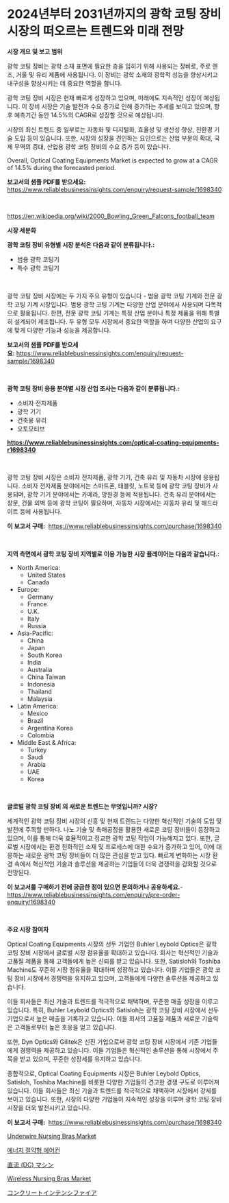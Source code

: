 <p><h1>2024년부터 2031년까지의 광학 코팅 장비 시장의 떠오르는 트렌드와 미래 전망</h1></p><p><strong>시장 개요 및 보고 범위</strong></p>
<p><p>광학 코팅 장비는 광학 소재 표면에 필요한 층을 입히기 위해 사용되는 장비로, 주로 렌즈, 거울 및 유리 제품에 사용됩니다. 이 장비는 광학 소재의 광학적 성능을 향상시키고 내구성을 향상시키는 데 중요한 역할을 합니다.</p><p>광학 코팅 장비 시장은 현재 빠르게 성장하고 있으며, 미래에도 지속적인 성장이 예상됩니다. 이 장비 시장은 기술 발전과 수요 증가로 인해 증가하는 추세를 보이고 있으며, 향후 예측기간 동안 14.5%의 CAGR로 성장할 것으로 예상됩니다.</p><p>시장의 최신 트렌드 중 일부로는 자동화 및 디지털화, 효율성 및 생산성 향상, 친환경 기술 도입 등이 있습니다. 또한, 시장의 성장을 견인하는 요인으로는 산업 부문의 확대, 국제 무역의 증대, 산업용 광학 코팅 장비의 수요 증가 등이 있습니다.</p><p>Overall, Optical Coating Equipments Market is expected to grow at a CAGR of 14.5% during the forecasted period.</p></p>
<p><strong>보고서의 샘플 PDF를 받으세요:</strong> <a href="https://www.reliablebusinessinsights.com/enquiry/request-sample/1698340">https://www.reliablebusinessinsights.com/enquiry/request-sample/1698340</a></p>
<p>&nbsp;</p>
<p><a href="https://en.wikipedia.org/wiki/2000_Bowling_Green_Falcons_football_team">https://en.wikipedia.org/wiki/2000_Bowling_Green_Falcons_football_team</a></p>
<p><strong>시장 세분화</strong></p>
<p><strong>광학 코팅 장비 유형별 시장 분석은 다음과 같이 분류됩니다.:</strong></p>
<p><ul><li>범용 광학 코팅기</li><li>특수 광학 코팅기</li></ul></p>
<p>&nbsp;</p>
<p><p>광학 코팅 장비 시장에는 두 가지 주요 유형이 있습니다 - 범용 광학 코팅 기계와 전문 광학 코팅 기계 시장입니다. 범용 광학 코팅 기계는 다양한 산업 분야에서 사용되며 다목적으로 활용됩니다. 한편, 전문 광학 코팅 기계는 특정 산업 분야나 특정 제품을 위해 특별히 설계되어 제조됩니다. 두 유형 모두 시장에서 중요한 역할을 하며 다양한 산업의 요구에 맞게 다양한 기능과 성능을 제공합니다.</p></p>
<p><strong>보고서의 샘플 PDF를 받으세요:</strong>&nbsp;<a href="https://www.reliablebusinessinsights.com/enquiry/request-sample/1698340">https://www.reliablebusinessinsights.com/enquiry/request-sample/1698340</a></p>
<p>&nbsp;</p>
<p><strong> 광학 코팅 장비 응용 분야별 시장 산업 조사는 다음과 같이 분류됩니다.:</strong></p>
<p><ul><li>소비자 전자제품</li><li>광학 기기</li><li>건축용 유리</li><li>오토모티브</li></ul></p>
<p><strong><a href="https://www.reliablebusinessinsights.com/optical-coating-equipments-r1698340">https://www.reliablebusinessinsights.com/optical-coating-equipments-r1698340</a></strong></p>
<p>&nbsp;</p>
<p><p>광학 코팅 장비 시장은 소비자 전자제품, 광학 기기, 건축 유리 및 자동차 시장에 응용됩니다. 소비자 전자제품 분야에서는 스마트폰, 태블릿, 노트북 등에 광학 코팅 장비가 사용되며, 광학 기기 분야에서는 카메라, 망원경 등에 적용됩니다. 건축 유리 분야에서는 창문, 건물 외벽 등에 광학 코팅이 필요하며, 자동차 시장에서는 자동차 유리 및 헤드라이트 등에 사용됩니다.</p></p>
<p><strong>이 보고서 구매:</strong>&nbsp; <a href="https://www.reliablebusinessinsights.com/purchase/1698340">https://www.reliablebusinessinsights.com/purchase/1698340</a></p>
<p>&nbsp;</p>
<p><strong>지역 측면에서 광학 코팅 장비 지역별로 이용 가능한 시장 플레이어는 다음과 같습니다.:</strong></p>
<p><ul>
    <li>
        North America:
        <ul>
            <li>United States</li>
            <li>Canada</li>
        </ul>
    </li>
    <li>
        Europe:
        <ul>
            <li>Germany</li>
            <li>France</li>
            <li>U.K.</li>
            <li>Italy</li>
            <li>Russia</li>
        </ul>
    </li>
    <li>
        Asia-Pacific:
        <ul>
            <li>China</li>
            <li>Japan</li>
            <li>South Korea</li>
            <li>India</li>
            <li>Australia</li>
            <li>China Taiwan</li>
            <li>Indonesia</li>
            <li>Thailand</li>
            <li>Malaysia</li>
        </ul>
    </li>
    <li>
        Latin America:
        <ul>
            <li>Mexico</li>
            <li>Brazil</li>
            <li>Argentina Korea</li>
            <li>Colombia</li>
        </ul>
    </li>
    <li>
        Middle East & Africa:
        <ul>
            <li>Turkey</li>
            <li>Saudi</li>
            <li>Arabia</li>
            <li>UAE</li>
            <li>Korea</li>
        </ul>
    </li>
    </ul></p>
<p>&nbsp;</p>
<p><strong>글로벌 광학 코팅 장비 의 새로운 트렌드는 무엇입니까? 시장?</strong></p>
<p><p>세계적인 광학 코팅 장비 시장의 신흥 및 현재 트렌드는 다양한 혁신적인 기술의 도입 및 발전에 주목할 만하다. 나노 기술 및 촉매공정을 활용한 새로운 코팅 장비들이 등장하고 있으며, 이를 통해 더욱 효율적이고 정교한 광학 코팅 작업이 가능해지고 있다. 또한, 글로벌 시장에서는 환경 친화적인 소재 및 프로세스에 대한 수요가 증가하고 있어, 이에 대응하는 새로운 광학 코팅 장비들이 더 많은 관심을 받고 있다. 빠르게 변화하는 시장 환경 속에서 혁신적인 기술과 솔루션을 제공하는 기업들이 더욱 경쟁력을 강화할 것으로 전망된다.</p></p>
<p><strong>이 보고서를 구매하기 전에 궁금한 점이 있으면 문의하거나 공유하세요.</strong>- <a href="https://www.reliablebusinessinsights.com/enquiry/pre-order-enquiry/1698340">https://www.reliablebusinessinsights.com/enquiry/pre-order-enquiry/1698340</a></p>
<p>&nbsp;</p>
<p><strong>주요 시장 참여자</strong></p>
<p><p>Optical Coating Equipments 시장의 선두 기업인 Buhler Leybold Optics은 광학 코팅 장비 시장에서 글로벌 시장 점유율을 확대하고 있습니다. 회사는 혁신적인 기술과 고품질 제품을 통해 고객들에게 높은 신뢰를 받고 있습니다. 또한, Satisloh와 Toshiba Machine도 꾸준히 시장 점유율을 확대하며 성장하고 있습니다. 이들 기업들은 광학 코팅 장비 시장에서 경쟁력을 유지하고 있으며, 고객들에게 다양한 솔루션을 제공하고 있습니다.</p><p>이들 회사들은 최신 기술과 트렌드를 적극적으로 채택하며, 꾸준한 매출 성장을 이루고 있습니다. 특히, Buhler Leybold Optics와 Satisloh는 광학 코팅 장비 시장에서 선두 기업으로서 높은 매출을 기록하고 있습니다. 이들 회사의 고품질 제품과 새로운 기술력은 고객들로부터 높은 호응을 얻고 있습니다.</p><p>또한, Dyn Optics와 Gilitek은 신진 기업으로써 광학 코팅 장비 시장에서 기존 기업들에게 경쟁력을 제공하고 있습니다. 이들 기업들은 혁신적인 솔루션을 통해 시장에서 주목을 받고 있으며, 꾸준한 성장세를 유지하고 있습니다.</p><p>종합적으로, Optical Coating Equipments 시장은 Buhler Leybold Optics, Satisloh, Toshiba Machine를 비롯한 다양한 기업들의 견고한 경쟁 구도로 이루어져 있습니다. 이들 회사들은 최신 기술과 트렌드를 적극적으로 채택하며 시장에서 강세를 보이고 있습니다. 또한, 시장의 다양한 기업들이 지속적인 성장을 이루며 광학 코팅 장비 시장을 더욱 발전시키고 있습니다.</p></p>
<p><strong>이 보고서 구매:</strong>&nbsp;&nbsp;<a href="https://www.reliablebusinessinsights.com/purchase/1698340">https://www.reliablebusinessinsights.com/purchase/1698340</a></p>
<p><p><a href="https://github.com/angeliabkratze/Market-Research-Report-List-1/blob/main/underwire-nursing-bras-market.md">Underwire Nursing Bras Market</a></p><p><a href="https://github.com/langcat852024/Market-Research-Report-List-1/blob/main/5265669148904.md">에너지 절약형 에어컨</a></p><p><a href="https://github.com/FredaJerde/Market-Research-Report-List-1/blob/main/1480304141015.md">直流 (DC) マシン</a></p><p><a href="https://github.com/EveKerluke2023/Market-Research-Report-List-1/blob/main/wireless-nursing-bras-market.md">Wireless Nursing Bras Market</a></p><p><a href="https://github.com/ycmtqqhvk3273/Market-Research-Report-List-2/blob/main/8476461141016.md">コンクリートインテンシファイア</a></p></p>